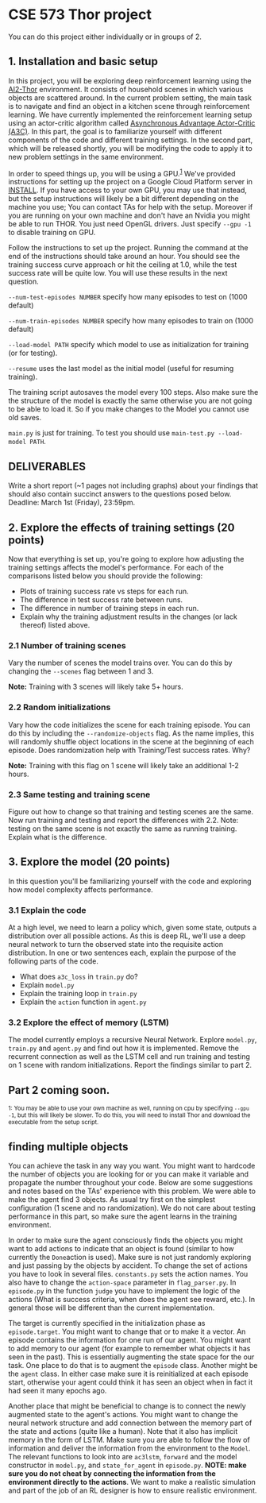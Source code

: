 # CSE 573 Thor project #

You can do this project either individually or in groups of 2.

## 1. Installation and basic setup ##
  In this project, you will be exploring deep reinforcement learning using the [AI2-Thor](https://ai2thor.allenai.org) environment. It consists of household scenes in which various objects are scattered around. In the current problem setting, the main task is to navigate and find an object in a kitchen scene through reinforcement learning. We have currently implemented the reinforcement learning setup using an actor-critic algorithm called [Asynchronous Advantage Actor-Critic (A3C)](https://arxiv.org/pdf/1602.01783.pdf). In this part, the goal is to familiarize yourself with different components of the code and different training settings. In the second part, which will be released shortly, you will be modifying the code to apply it to new problem settings in the same environment.

  In order to speed things up, you will be using a GPU.<sup>[1](#footnote1)</sup> We've provided instructions for setting up the project on a Google Cloud Platform server in [INSTALL](INSTALL.md). If you have access to your own GPU, you may use that instead, but the setup instructions will likely be a bit different depending on the machine you use; You can contact TAs for help with the setup. Moreover if you are running on your own machine and don't have an Nvidia you might be able to run THOR. You just need OpenGL drivers. Just specify `--gpu -1` to disable training on GPU.

  Follow the instructions to set up the project. Running the command at the end of the instructions should take around an hour. You should see the training success curve approach or hit the ceiling at 1.0, while the test success rate will be quite low. You will use these results in the next question.

  `--num-test-episodes NUMBER`  specify how many episodes to test on (1000 default)

  `--num-train-episodes NUMBER`  specify how many episodes to train on (1000 default)

  `--load-model PATH` specify which model to use as initialization for training (or for testing).

  `--resume` uses the last model as the initial model (useful for resuming training).

  The training script autosaves the model every 100 steps. Also make sure the the structure of the model is exactly the same otherwise you are not going to be able to load it. So if you make changes to the Model you cannot use old saves.

  `main.py` is just for training. To test you should use `main-test.py --load-model PATH`.

## DELIVERABLES ##
Write a short report (~1 pages not including graphs) about your findings that should also contain succinct answers to the questions posed below. Deadline: March 1st (Friday), 23:59pm.

## 2. Explore the effects of training settings (20 points) ##
Now that everything is set up, you're going to explore how adjusting the training settings affects the model's performance. For each of the comparisons listed below you should provide the following:
  - Plots of training success rate vs steps for each run.
  - The difference in test success rate between runs.
  - The difference in number of training steps in each run.
  - Explain why the training adjustment results in the changes (or lack thereof) listed above.

### 2.1 Number of training scenes ###
Vary the number of scenes the model trains over. You can do this by changing the `--scenes` flag between 1 and 3.

**Note:** Training with 3 scenes will likely take 5+ hours.

### 2.2 Random initializations ###
Vary how the code initializes the scene for each training episode. You can do this by including the `--randomize-objects` flag. As the name implies, this will randomly shuffle object locations in the scene at the beginning of each episode. Does randomization help with Training/Test success rates. Why?

**Note:** Training with this flag on 1 scene will likely take an additional 1-2 hours.

### 2.3 Same testing and training scene ###
Figure out how to change so that training and testing scenes are the same. Now run training and testing and report the differences with 2.2. Note: testing on the same scene is not exactly the same as running training. Explain what is the difference.

## 3. Explore the model (20 points) ##
In this question you'll be familiarizing yourself with the code and exploring how model complexity affects performance.

### 3.1 Explain the code ###
At a high level, we need to learn a policy which, given some state, outputs a distribution over all possible actions. As this is deep RL, we'll use a deep neural network to turn the observed state into the requisite action distribution. In one or two sentences each, explain the purpose of the following parts of the code.
  - What does `a3c_loss` in `train.py` do?
  - Explain `model.py`
  - Explain the training loop in `train.py`
  - Explain the `action` function in `agent.py`

### 3.2 Explore the effect of memory (LSTM) ###
The model currently employs a recursive Neural Network. Explore `model.py`, `train.py` and `agent.py` and find out how it is implemented. Remove the recurrent connection as well as the LSTM cell and run training and testing on 1 scene with random initializations. Report the findings similar to part 2.

## Part 2 coming soon. ##

<sub><a name="footnote1">1</a>: You may be able to use your own machine as well, running on cpu by specifying `--gpu -1`, but this will likely be slower. To do this, you will need to install Thor and download the executable from the setup script.</sub>

<!---
## 4. Change reward to achieve different (better) results ##

You might want to change more than just the reward function, so it's best if you get familiar with the code.

### 4.1 Play with the relative rewards for finding simple object ###
  - Changing parameters in the current reward (step penalty, finishing reward), comparisons like above

### 4.2 Change the reward to find multiple targets ###
  - Open-ended. Change the reward so the model successfully collects all targets
  - We need to add a new flag to trigger this. Select a list of targets instead of a single one.
  - Also should either have students update the state to include history (which objects have been collected), or provide that for them.

## 5. Find and object and move to microwave ##

Use the experience with memory from from 4.
  - Similar to 4, but requires ordering.

### 5.1 Explore how you add actions ###

## 6. Weighted item collection ##
Instead of providing explicit targets, assign a score to each object. The new task is to collect the highest scoring set of K objects within some time limit.

  - If we limit it so that once the model decides to pick up an object, it's stuck with it, then the model would have to learn to make decisions about expected value of further exploration compared to selecting what it's seen given the time limit.
-->
## finding multiple objects ##

You can achieve the task in any way you want. You might want to hardcode the number of objects you are looking for or you can make it variable and propagate the number throughout your code. Below are some suggestions and notes based on the TAs' experience with this problem. We were able to make the agent find 3 objects. As usual try first on the simplest configuration (1 scene and no randomization). We do not care about testing performance in this part, so make sure the agent learns in the training environment.

In order to make sure the agent consciously finds the objects you might want to add actions to indicate that an object is found (similar to how currently the `Done`action is used). Make sure is not just randomly exploring and just passing by the objects by accident. To change the set of actions you have to look in several files. `constants.py` sets the action names. You also have to change the `action-space` parameter in `flag_parser.py`. In `episode.py` in the function `judge` you have to implement the logic of the actions (What is success criteria, when does the agent see reward, etc.). In general those will be different than the current implementation.

The target is currently specified in the initialization phase as `episode.target`. You might want to change that or to make it a vector. An episode contains the information for one run of our agent. You might want to add memory to our agent (for example to remember what objects it has seen in the past). This is essentially augmenting the state space for the our task. One place to do that is to augment the `episode` class. Another might be the `agent` class. In either case make sure it is reinitialized at each episode start, otherwise your agent could think it has seen an object when in fact it had seen it many epochs ago.

Another place that might be beneficial to change is to connect the newly augmented state to the agent's actions. You might want to change the neural network structure and add connection between the memory part of the state and actions (quite like a human). Note that it also has implicit memory in the form of LSTM. Make sure you are able to follow the flow of information and deliver the information from the environment to the `Model`. The relevant functions to look into are `ac3lstm`, `forward` and the model constructor in `model.py`, and `state_for_agent` in `episode.py`. **NOTE: make sure you do not cheat by connecting the information from the environment directly to the actions**. We want to make a realistic simulation and part of the job of an RL designer is how to ensure realistic environment.
